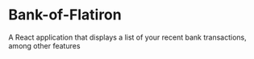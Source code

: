# Bank-of-Flatiron
 A React application that displays a list of your recent bank transactions, among other features
